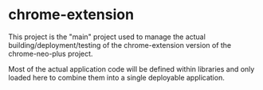 # chrome-extension

This project is the "main" project used to manage the actual building/deployment/testing
of the chrome-extension version of the chrome-neo-plus project.

Most of the actual application code will be defined within libraries and only loaded
here to combine them into a single deployable application.
